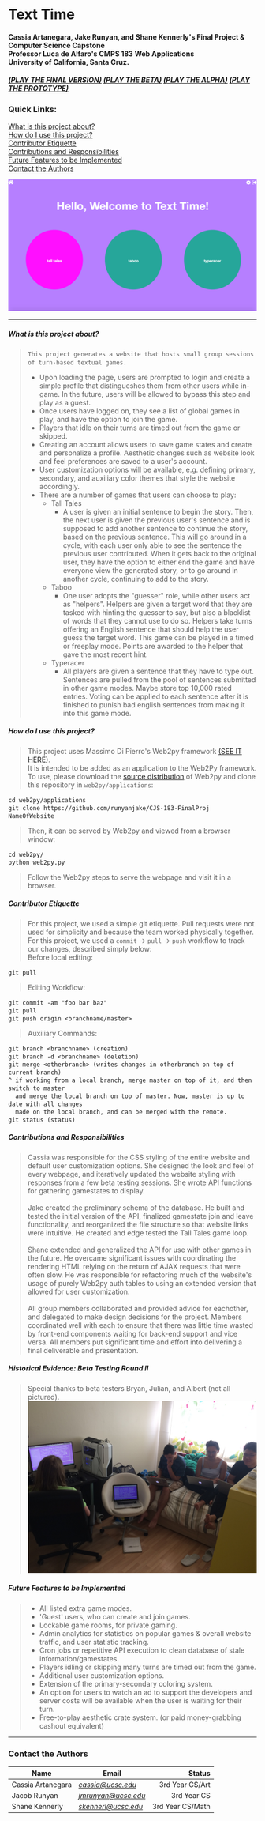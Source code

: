 # Text Time 
#### Cassia Artanegara, Jake Runyan, and Shane Kennerly's Final Project & Computer Science Capstone </br> Professor Luca de Alfaro's CMPS 183 Web Applications </br> University of California, Santa Cruz.
##### [(PLAY THE FINAL VERSION)](https://jmrunyan.pythonanywhere.com/texttime "Final Version") [(PLAY THE BETA)](https://jmrunyan.pythonanywhere.com/texttime_beta "Beta") [(PLAY THE ALPHA)](https://jmrunyan.pythonanywhere.com/texttime_alpha "Alpha") [(PLAY THE PROTOTYPE)](https://jmrunyan.pythonanywhere.com/texttime_prototype "Prototype")

### Quick Links: </br>
[What is this project about?](#what-is-this-project-about) </br>
[How do I use this project?](#how-do-i-use-this-project) </br>
[Contributor Etiquette](#contributor-etiquette) </br>
[Contributions and Responsibilities](#contributions-and-responsibilities) </br>
[Future Features to be Implemented](#future-features-to-be-implemented) </br>
[Contact the Authors](#contact-the-authors) </br>

![alt text][asdf]

[asdf]: https://github.com/runyanjake/CJS-183-FinalProj/blob/master/welcomescreen.png "Logo Title Text 2"

----------------------------------------------------------------------------

##### What is this project about?

> `This project generates a website that hosts small group sessions of turn-based textual games.`
> * Upon loading the page, users are prompted to login and create a simple profile that distingueshes them from other users while in-game. In the future, users will be allowed to bypass this step and play as a guest. 
> * Once users have logged on, they see a list of global games in play, and have the option to join the game. </br>
> * Players that idle on their turns are timed out from the game or skipped. </br>
> * Creating an account allows users to save game states and create and personalize a profile. Aesthetic changes such as website look and feel preferences are saved to a user's account. </br>
> * User customization options will be available, e.g. defining primary, secondary, and auxiliary color themes that style the website accordingly. </br>
> * There are a number of games that users can choose to play: </br>
>   * Tall Tales </br>
>     * A user is given an initial sentence to begin the story. Then, the next user is given the previous user's sentence
        and is supposed to add another sentence to continue the story, based on the previous sentence. This will go around
        in a cycle, with each user only able to see the sentence the previous user contributed. When it gets back to the 
        original user, they have the option to either end the game and have everyone view the generated story, or to go around
        in another cycle, continuing to add to the story. </br>
>   * Taboo </br>
>     * One user adopts the "guesser" role, while other users act as "helpers". Helpers are given a target word that they are tasked with hinting the guesser to say, but also a blacklist of words that they cannot use to do so. Helpers take turns offering an English sentence that should help the user guess the target word. This game can be played in a timed or freeplay mode. Points are awarded to the helper that gave the most recent hint. </br>
>   * Typeracer </br>
>     * All players are given a sentence that they have to type out. Sentences are pulled from the pool of sentences submitted in other game modes. Maybe store top 10,000 rated entries. Voting can be applied to each sentence after it is finished to punish bad english sentences from making it into this game mode.

##### How do I use this project?

> This project uses Massimo Di Pierro's Web2py framework [(SEE IT HERE)](http://www.web2py.com "Click me!"). </br>
> It is intended to be added as an application to the Web2Py framework. </br>
> To use, please download the [source distribution](http://www.web2py.com/examples/static/web2py_src.zip "Click to download.") of Web2py and clone this repository in `web2py/applications`:
```
cd web2py/applications 
git clone https://github.com/runyanjake/CJS-183-FinalProj NameOfWebsite 
```
> Then, it can be served by Web2py and viewed from a browser window: </br>
```
cd web2py/ 
python web2py.py 
```
> Follow the Web2py steps to serve the webpage and visit it in a browser. </br>

##### Contributor Etiquette
> For this project, we used a simple git etiquette. Pull requests were not used for simplicity and because the team worked physically together. For this project, we used a `commit` -> `pull` -> `push` workflow to track our changes, described simply below: </br>
Before local editing: 
```
git pull
``` 
> Editing Workflow:
```
git commit -am "foo bar baz"
git pull
git push origin <branchname/master>
```
> Auxiliary Commands:
```
git branch <branchname> (creation)
git branch -d <branchname> (deletion)
git merge <otherbranch> (writes changes in otherbranch on top of current branch)
^ if working from a local branch, merge master on top of it, and then switch to master
  and merge the local branch on top of master. Now, master is up to date with all changes
  made on the local branch, and can be merged with the remote.
git status (status)
```

##### Contributions and Responsibilities
> Cassia was responsible for the CSS styling of the entire website and default user customization options. She designed the look and feel of every webpage, and iteratively updated the website styling with responses from a few beta testing sessions. She wrote API functions for gathering gamestates to display. </br></br>
> Jake created the preliminary schema of the database. He built and tested the initial version of the API, finalized gamestate join and leave functionality, and reorganized the file structure so that website links were intuitive. He created and edge tested the Tall Tales game loop. </br></br>
> Shane extended and generalized the API for use with other games in the future. He overcame significant issues with coordinating the rendering HTML relying on the return of AJAX requests that were often slow. He was responsible for refactoring much of the website's usage of purely Web2py auth tables to using an extended version that allowed for user customization. </br></br>
> All group members collaborated and provided advice for eachother, and delegated to make design decisions for the project. Members coordinated well with each to ensure that there was little time wasted by front-end components waiting for back-end support and vice versa. All members put significant time and effort into delivering a final deliverable and presentation.

##### Historical Evidence: Beta Testing Round II
> Special thanks to beta testers Bryan, Julian, and Albert (not all pictured).
![alt text][logo]

[logo]: https://github.com/runyanjake/CJS-183-FinalProj/blob/master/betaii.JPG "Logo Title Text 2"

##### Future Features to be Implemented
> * All listed extra game modes.
> * 'Guest' users, who can create and join games.
> * Lockable game rooms, for private gaming.
> * Admin analytics for statistics on popular games & overall website traffic, and user statistic tracking. 
> * Cron jobs or repetitive API execution to clean database of stale information/gamestates.
> * Players idling or skipping many turns are timed out from the game.
> * Additional user customization options. 
> * Extension of the primary-secondary coloring system.
> * An option for users to watch an ad to support the developers and server costs will be available when the user is waiting for their turn.
> * Free-to-play aesthetic crate system. (or paid money-grabbing cashout equivalent)

----------------------------------------------------------------------------

### Contact the Authors
|Name        |Email            |Status                  |
|------------|------------------|----------------------:|
|Cassia Artanegara|*cassia@ucsc.edu*  |3rd Year CS/Art | 
|Jacob Runyan     |*jmrunyan@ucsc.edu*  |3rd Year CS     |
|Shane Kennerly   |*skennerl@ucsc.edu*  |3rd Year CS/Math|


